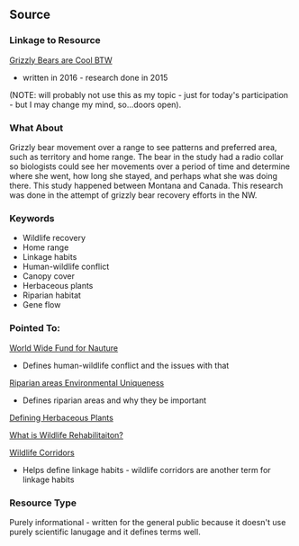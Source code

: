 ## Source

### Linkage to Resource

[Grizzly Bears are Cool BTW](https://blog.nature.org/science/2016/10/19/follow-grizzly-understanding-bear-movements-northwest/)
- written in 2016 - research done in 2015

(NOTE: will probably not use this as my topic - just for today's participation - but I may change my mind, so...doors open).

### What About

Grizzly bear movement over a range to see patterns and preferred area, such as territory and home range. The bear in the study had a radio collar so biologists could see her movements over a period of time and determine where she went, how long she stayed, and perhaps what she was doing there. This study happened between Montana and Canada. This research was done in the attempt of grizzly bear recovery efforts in the NW.

### Keywords
- Wildlife recovery
- Home range
- Linkage habits
- Human-wildlife conflict
- Canopy cover
- Herbaceous plants
- Riparian habitat
- Gene flow

### Pointed To:
[World Wide Fund for Nauture](https://wwf.panda.org/our_work/wildlife/problems/human_animal_conflict/)
- Defines human-wildlife conflict and the issues with that

[Riparian areas Environmental Uniqueness](https://www.nrcs.usda.gov/wps/portal/nrcs/detail/national/technical/?cid=nrcs143_014199)
- Defines riparian areas and why they be important

[Defining Herbaceous Plants](https://www.thespruce.com/what-are-herbaceous-plants-2131063)

[What is Wildlife Rehabilitaiton?](https://www.paws.org/wildlife/center/rehabilitation/)

[Wildlife Corridors](https://en.wikipedia.org/wiki/Wildlife_corridor)
- Helps define linkage habits - wildlife corridors are another term for linkage habits

### Resource Type
Purely informational - written for the general public because it doesn't use purely scientific lanugage and it defines terms well.

